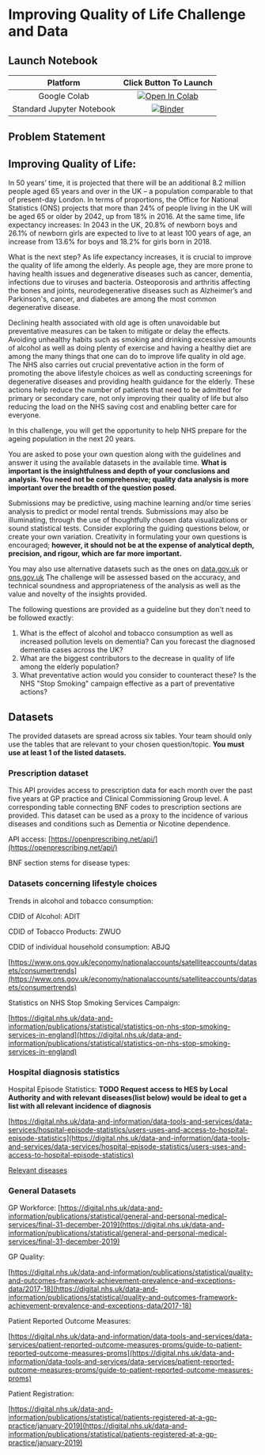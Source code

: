# Improving Quality of Life Challenge and Data
## Launch Notebook
|          Platform         |                                                              Click Button To Launch                                                              |
|:-------------------------:|:------------------------------------------------------------------------------------------------------------------------------------------------:|
|        Google Colab       | [![Open In Colab](https://colab.research.google.com/assets/colab-badge.svg)](https://colab.research.google.com/github/aihack20/nhs_challenge) |
| Standard Jupyter Notebook |                   [![Binder](https://mybinder.org/badge_logo.svg)](https://mybinder.org/v2/gh/aihack20/nhs_challenge/master)                  |
## Problem Statement 
## Improving Quality of Life:

In 50 years’ time, it is projected that there will be an additional 8.2 million people aged 65 years and over in the UK – a population comparable to that of present-day London. In terms of proportions, the Office for National Statistics (ONS) projects that more than 24% of people living in the UK will be aged 65 or older by 2042, up from 18% in 2016. At the same time, life expectancy increases: In 2043 in the UK, 20.8% of newborn boys and 26.1% of newborn girls are expected to live to at least 100 years of age, an increase from 13.6% for boys and 18.2% for girls born in 2018.

What is the next step? As life expectancy increases, it is crucial to improve the quality of life among the elderly. As people age, they are more prone to having health issues and degenerative diseases such as cancer, dementia, infections due to viruses and bacteria. Osteoporosis and arthritis affecting the bones and joints, neurodegenerative diseases such as Alzheimer’s and Parkinson's, cancer, and diabetes are among the most common degenerative disease. 

Declining health associated with old age is often unavoidable but preventative measures can be taken to mitigate or delay the effects. Avoiding unhealthy habits such as smoking and drinking excessive amounts of alcohol as well as doing plenty of exercise and having a healthy diet are among the many things that one can do to improve life quality in old age. The NHS also carries out crucial preventative action in the form of promoting the above lifestyle choices as well as conducting screenings for degenerative diseases and providing health guidance for the elderly. These actions help reduce the number of patients that need to be admitted for primary or secondary care, not only improving their quality of life but also reducing the load on the NHS saving cost and enabling better care for everyone.

In this challenge, you will get the opportunity to help NHS prepare for the ageing population in the next 20 years.

You are asked to pose your own question along with the guidelines and answer it using the available datasets in the available time​. **What is important is the insightfulness and depth of your conclusions and analysis. ​You need not be comprehensive; quality data analysis is more important over the breadth of the question posed.**

Submissions may be predictive, using machine learning and/or time series analysis to predict or model rental trends. Submissions may also be illuminating, through the use of thoughtfully chosen data visualizations or sound statistical tests. Consider exploring the guiding questions below, or create your own variation. Creativity in formulating your own questions is encouraged; ​**however, it should not be at the expense of analytical depth, precision, and rigour, which are far more important.**

You may also use alternative datasets such as the ones on [data.gov.uk](http://data.gov.uk/) or [ons.gov.uk](http://ons.gov.uk/) The challenge will be assessed based on the accuracy, and technical soundness and appropriateness of the analysis as well as the value and novelty of the insights provided.

The following questions are provided as a guideline but they don't need to be followed exactly:

1. What is the effect of alcohol and tobacco consumption as well as increased pollution levels on dementia? Can you forecast the diagnosed dementia cases across the UK?
2. What are the biggest contributors to the decrease in quality of life among the elderly population?
3. What preventative action would you consider to counteract these? Is the NHS "Stop Smoking" campaign effective as a part of preventative actions?

## Datasets

The provided datasets are spread across six tables. Your team should only use the tables that
are relevant to your chosen question/topic. **You must use at least 1 of the listed datasets.**

### Prescription dataset

This API provides access to prescription data for each month over the past five years at GP practice and Clinical Commissioning Group level. A corresponding table connecting BNF codes to prescription sections are provided. This dataset can be used as a proxy to the incidence of various diseases and conditions such as Dementia or Nicotine dependence.

API access: [https://openprescribing.net/api/](https://openprescribing.net/api/)

BNF section stems for disease types:
### Datasets concerning lifestyle choices

Trends in alcohol and tobacco consumption:

CDID of Alcohol: ADIT

CDID of Tobacco Products: ZWUO

CDID of individual household consumption: ABJQ

[https://www.ons.gov.uk/economy/nationalaccounts/satelliteaccounts/datasets/consumertrends](https://www.ons.gov.uk/economy/nationalaccounts/satelliteaccounts/datasets/consumertrends)

Statistics on NHS Stop Smoking Services Campaign:

[https://digital.nhs.uk/data-and-information/publications/statistical/statistics-on-nhs-stop-smoking-services-in-england](https://digital.nhs.uk/data-and-information/publications/statistical/statistics-on-nhs-stop-smoking-services-in-england)

### Hospital diagnosis statistics

Hospital Episode Statistics: **TODO Request access to HES by Local Authority and with relevant diseases(list below) would be ideal to get a list with all relevant incidence of diagnosis**

[https://digital.nhs.uk/data-and-information/data-tools-and-services/data-services/hospital-episode-statistics/users-uses-and-access-to-hospital-episode-statistics](https://digital.nhs.uk/data-and-information/data-tools-and-services/data-services/hospital-episode-statistics/users-uses-and-access-to-hospital-episode-statistics)

[Relevant diseases](https://www.notion.so/d4c3a384b94346ee84fb55eb17a81289)

### General Datasets

GP Workforce:
[https://digital.nhs.uk/data-and-information/publications/statistical/general-and-personal-medical-services/final-31-december-2019](https://digital.nhs.uk/data-and-information/publications/statistical/general-and-personal-medical-services/final-31-december-2019)

GP Quality:

[https://digital.nhs.uk/data-and-information/publications/statistical/quality-and-outcomes-framework-achievement-prevalence-and-exceptions-data/2017-18](https://digital.nhs.uk/data-and-information/publications/statistical/quality-and-outcomes-framework-achievement-prevalence-and-exceptions-data/2017-18)

Patient Reported Outcome Measures:

[https://digital.nhs.uk/data-and-information/data-tools-and-services/data-services/patient-reported-outcome-measures-proms/guide-to-patient-reported-outcome-measures-proms](https://digital.nhs.uk/data-and-information/data-tools-and-services/data-services/patient-reported-outcome-measures-proms/guide-to-patient-reported-outcome-measures-proms)

Patient Registration:

[https://digital.nhs.uk/data-and-information/publications/statistical/patients-registered-at-a-gp-practice/january-2019](https://digital.nhs.uk/data-and-information/publications/statistical/patients-registered-at-a-gp-practice/january-2019)
